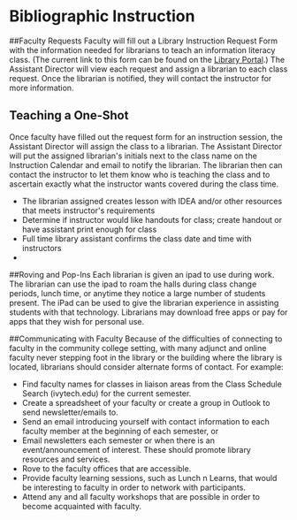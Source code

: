 # Bibliographic Instruction

##Faculty Requests
Faculty will fill out a Library Instruction Request Form with the information needed for librarians to teach an information literacy class. (The current link to this form can be found on the [Library Portal](https://sites.google.com/site/lawrencelibraryhomepage/library-links-1).)  The Assistant Director will view each request and assign a librarian to each class request.  Once the librarian is notified, they will contact the instructor for more information.

## Teaching a One-Shot
Once faculty have filled out the request form for an instruction session, the Assistant Director will assign the class to a librarian.  The Assistant Director will put the assigned librarian's initials next to the class name on the Instruction Calendar and email to notify the librarian.  The librarian then can contact the instructor to let them know who is teaching the class and to ascertain exactly what the instructor wants covered during the class time.

- The librarian assigned creates lesson with IDEA and/or other resources that meets instructor's requirements
- Determine if instructor would like handouts for class; create handout or have assistant print enough for class
- Full time library assistant confirms the class date and time with instructors
- 
##Roving and Pop-Ins
Each librarian is given an ipad to use during work.  The librarian can use the ipad to roam the halls during class change periods, lunch time, or anytime they notice a large number of students present.  The iPad can be used to give the librarian experience in assisting students with that technology.  Librarians may download free apps or pay for apps that they wish for personal use.

##Communicating with Faculty
Because of the difficulties of connecting to faculty in the community college setting, with many adjunct and online faculty never stepping foot in the library or the building where the library is located, librarians should consider alternate forms of contact. For example:

- Find faculty names for classes in liaison areas from the Class Schedule Search (ivytech.edu) for the current semester.
- Create a spreadsheet of your faculty or create a group in Outlook to send newsletter/emails to.
- Send an email introducing yourself with contact information to each faculty member at the beginning of each semester, or
- Email newsletters each semester or when there is an event/announcement of interest. These should promote library resources and services.
- Rove to the faculty offices that are accessible.
- Provide faculty learning sessions, such as Lunch n Learns, that would be interesting to faculty in order to network with participants.
- Attend any and all faculty workshops that are possible in order to become acquainted with faculty.
